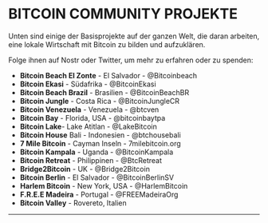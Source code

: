 # BITCOIN COMMUNITY PROJEKTE
Unten sind einige der Basisprojekte auf der ganzen
Welt, die daran arbeiten, eine lokale Wirtschaft mit Bitcoin zu bilden
und aufzuklären.

Folge ihnen auf Nostr oder Twitter, um mehr zu erfahren oder zu
spenden:

* **Bitcoin Beach El Zonte** - El Salvador - @Bitcoinbeach
* **Bitcoin Ekasi** - Südafrika - @BitcoinEkasi
* **Bitcoin Beach Brazil** - Brasilien - @BitcoinBeachBR
* **Bitcoin Jungle** - Costa Rica - @BitcoinJungleCR
* **Bitcoin Venezuela** - Venezuela - @btcven
* **Bitcoin Bay** - Florida, USA - @bitcoinbaytpa
* **Bitcoin Lake**- Lake Atitlan - @LakeBitcoin
* **Bitcoin House** Bali - Indonesien - @btchousebali
* **7 Mile Bitcoin** - Cayman Inseln - 7milebitcoin.org
* **Bitcoin Kampala** - Uganda - @BitcoinKampala
* **Bitcoin Retreat** - Philippinen - @BtcRetreat
* **Bridge2Bitcoin** - UK - @Bridge2Bitcoin
* **Bitcoin Berlin** - El Salvador - @BitcoinBerlinSV
* **Harlem Bitcoin** - New York, USA - @HarlemBitcoin
* **F.R.E.E Madeira** - Portugal - @FREEMadeiraOrg
* **Bitcoin Valley** - Rovereto, Italien

---
